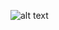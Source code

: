 ![alt text](https://user-images.githubusercontent.com/115439066/266895860-f9c2e3b4-7988-4ddd-b849-6048bd10beb3.png)
